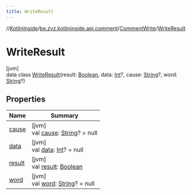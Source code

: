 ```yaml
---
title: WriteResult
---
```

//[KotlinInside](../../../../index.html)/[be.zvz.kotlininside.api.comment](../../index.html)/[CommentWrite](../index.html)/[WriteResult](index.html)



# WriteResult



[jvm]\
data class [WriteResult](index.html)(result: [Boolean](https://kotlinlang.org/api/latest/jvm/stdlib/kotlin/-boolean/index.html), data: [Int](https://kotlinlang.org/api/latest/jvm/stdlib/kotlin/-int/index.html)?, cause: [String](https://kotlinlang.org/api/latest/jvm/stdlib/kotlin/-string/index.html)?, word: [String](https://kotlinlang.org/api/latest/jvm/stdlib/kotlin/-string/index.html)?)



## Properties


| Name | Summary |
|---|---|
| [cause](cause.html) | [jvm]<br>val [cause](cause.html): [String](https://kotlinlang.org/api/latest/jvm/stdlib/kotlin/-string/index.html)? = null |
| [data](data.html) | [jvm]<br>val [data](data.html): [Int](https://kotlinlang.org/api/latest/jvm/stdlib/kotlin/-int/index.html)? = null |
| [result](result.html) | [jvm]<br>val [result](result.html): [Boolean](https://kotlinlang.org/api/latest/jvm/stdlib/kotlin/-boolean/index.html) |
| [word](word.html) | [jvm]<br>val [word](word.html): [String](https://kotlinlang.org/api/latest/jvm/stdlib/kotlin/-string/index.html)? = null |

